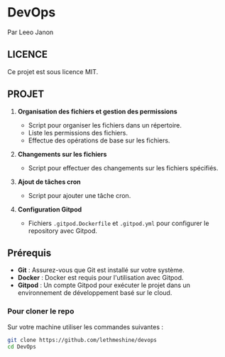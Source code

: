# DevOps

Par Leeo Janon

## LICENCE
Ce projet est sous licence MIT.

## PROJET
1. **Organisation des fichiers et gestion des permissions**
    - Script pour organiser les fichiers dans un répertoire.
    - Liste les permissions des fichiers.
    - Effectue des opérations de base sur les fichiers.

2. **Changements sur les fichiers**
    - Script pour effectuer des changements sur les fichiers spécifiés.

3. **Ajout de tâches cron**
    - Script pour ajouter une tâche cron.

4. **Configuration Gitpod**
    - Fichiers `.gitpod.Dockerfile` et `.gitpod.yml` pour configurer le repository avec Gitpod.

## Prérequis

- **Git** : Assurez-vous que Git est installé sur votre système.
- **Docker** : Docker est requis pour l'utilisation avec Gitpod.
- **Gitpod** : Un compte Gitpod pour exécuter le projet dans un environnement de développement basé sur le cloud.

### Pour cloner le repo

Sur votre machine utiliser les commandes suivantes :

```bash
git clone https://github.com/lethmeshine/devops
cd DevOps

